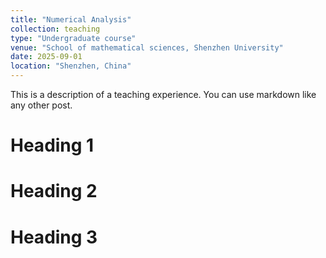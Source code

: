 ```yaml
---
title: "Numerical Analysis"
collection: teaching
type: "Undergraduate course"
venue: "School of mathematical sciences, Shenzhen University"
date: 2025-09-01
location: "Shenzhen, China"
---
```


This is a description of a teaching experience. You can use markdown like any other post.

Heading 1
======

Heading 2
======

Heading 3
======